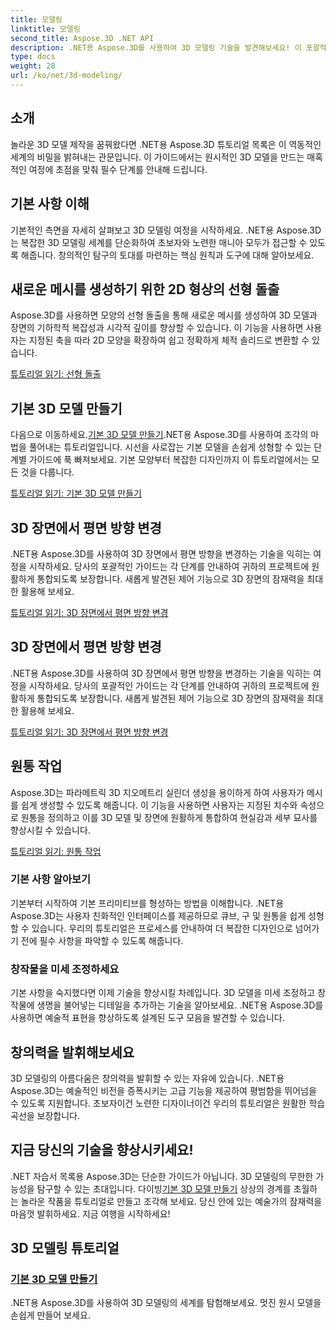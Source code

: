```yaml
---
title: 모델링
linktitle: 모델링
second_title: Aspose.3D .NET API
description: .NET용 Aspose.3D를 사용하여 3D 모델링 기술을 발견해보세요! 이 포괄적인 튜토리얼에서 매력적인 기본 모델을 쉽게 제작해 보세요. 오늘 창의력을 발휘해 보세요.
type: docs
weight: 28
url: /ko/net/3d-modeling/
---
```


## 소개

놀라운 3D 모델 제작을 꿈꿔왔다면 .NET용 Aspose.3D 튜토리얼 목록은 이 역동적인 세계의 비밀을 밝혀내는 관문입니다. 이 가이드에서는 원시적인 3D 모델을 만드는 매혹적인 여정에 초점을 맞춰 필수 단계를 안내해 드립니다.

## 기본 사항 이해

기본적인 측면을 자세히 살펴보고 3D 모델링 여정을 시작하세요. .NET용 Aspose.3D는 복잡한 3D 모델링 세계를 단순화하여 초보자와 노련한 매니아 모두가 접근할 수 있도록 해줍니다. 창의적인 탐구의 토대를 마련하는 핵심 원칙과 도구에 대해 알아보세요.

## 새로운 메시를 생성하기 위한 2D 형상의 선형 돌출

Aspose.3D를 사용하면 모양의 선형 돌출을 통해 새로운 메시를 생성하여 3D 모델과 장면의 기하학적 복잡성과 시각적 깊이를 향상할 수 있습니다. 이 기능을 사용하면 사용자는 지정된 축을 따라 2D 모양을 확장하여 쉽고 정확하게 체적 솔리드로 변환할 수 있습니다.

[튜토리얼 읽기: 선형 돌출](./linear-extrusion/)

## 기본 3D 모델 만들기

 다음으로 이동하세요.[기본 3D 모델 만들기](./primitive-3d-models/).NET용 Aspose.3D를 사용하여 조각의 마법을 풀어내는 튜토리얼입니다. 시선을 사로잡는 기본 모델을 손쉽게 성형할 수 있는 단계별 가이드에 푹 빠져보세요. 기본 모양부터 복잡한 디자인까지 이 튜토리얼에서는 모든 것을 다룹니다.

[튜토리얼 읽기: 기본 3D 모델 만들기](./primitive-3d-models/)

## 3D 장면에서 평면 방향 변경

.NET용 Aspose.3D를 사용하여 3D 장면에서 평면 방향을 변경하는 기술을 익히는 여정을 시작하세요. 당사의 포괄적인 가이드는 각 단계를 안내하여 귀하의 프로젝트에 원활하게 통합되도록 보장합니다. 새롭게 발견된 제어 기능으로 3D 장면의 잠재력을 최대한 활용해 보세요.

[튜토리얼 읽기: 3D 장면에서 평면 방향 변경](./change-plane-orientation/)

## 3D 장면에서 평면 방향 변경

.NET용 Aspose.3D를 사용하여 3D 장면에서 평면 방향을 변경하는 기술을 익히는 여정을 시작하세요. 당사의 포괄적인 가이드는 각 단계를 안내하여 귀하의 프로젝트에 원활하게 통합되도록 보장합니다. 새롭게 발견된 제어 기능으로 3D 장면의 잠재력을 최대한 활용해 보세요.

[튜토리얼 읽기: 3D 장면에서 평면 방향 변경](./change-plane-orientation/)


## 원통 작업

Aspose.3D는 파라메트릭 3D 지오메트리 실린더 생성을 용이하게 하여 사용자가 메시를 쉽게 생성할 수 있도록 해줍니다. 이 기능을 사용하면 사용자는 지정된 치수와 속성으로 원통을 정의하고 이를 3D 모델 및 장면에 원활하게 통합하여 현실감과 세부 묘사를 향상시킬 수 있습니다.

[튜토리얼 읽기: 원통 작업](./working-with-cylinder/)



### 기본 사항 알아보기

기본부터 시작하여 기본 프리미티브를 형성하는 방법을 이해합니다. .NET용 Aspose.3D는 사용자 친화적인 인터페이스를 제공하므로 큐브, 구 및 원통을 쉽게 성형할 수 있습니다. 우리의 튜토리얼은 프로세스를 안내하여 더 복잡한 디자인으로 넘어가기 전에 필수 사항을 파악할 수 있도록 해줍니다.

### 창작물을 미세 조정하세요

기본 사항을 숙지했다면 이제 기술을 향상시킬 차례입니다. 3D 모델을 미세 조정하고 창작물에 생명을 불어넣는 디테일을 추가하는 기술을 알아보세요. .NET용 Aspose.3D를 사용하면 예술적 표현을 향상하도록 설계된 도구 모음을 발견할 수 있습니다.

## 창의력을 발휘해보세요

3D 모델링의 아름다움은 창의력을 발휘할 수 있는 자유에 있습니다. .NET용 Aspose.3D는 예술적인 비전을 증폭시키는 고급 기능을 제공하여 평범함을 뛰어넘을 수 있도록 지원합니다. 초보자이건 노련한 디자이너이건 우리의 튜토리얼은 원활한 학습 곡선을 보장합니다.

## 지금 당신의 기술을 향상시키세요!

 .NET 자습서 목록용 Aspose.3D는 단순한 가이드가 아닙니다. 3D 모델링의 무한한 가능성을 탐구할 수 있는 초대입니다. 다이빙[기본 3D 모델 만들기](./primitive-3d-models/) 상상의 경계를 초월하는 놀라운 작품을 튜토리얼로 만들고 조각해 보세요. 당신 안에 있는 예술가의 잠재력을 마음껏 발휘하세요. 지금 여행을 시작하세요!
## 3D 모델링 튜토리얼
### [기본 3D 모델 만들기](./primitive-3d-models/)
.NET용 Aspose.3D를 사용하여 3D 모델링의 세계를 탐험해보세요. 멋진 원시 모델을 손쉽게 만들어 보세요.